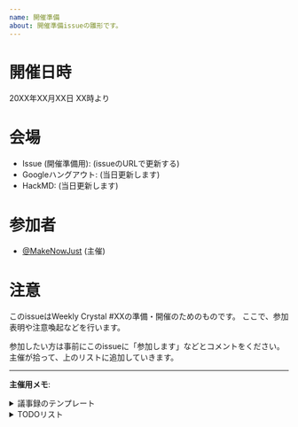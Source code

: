 ```yaml
---
name: 開催準備
about: 開催準備issueの雛形です。
---
```


# 開催日時

20XX年XX月XX日 XX時より

# 会場

- Issue (開催準備用): (issueのURLで更新する)
- Googleハングアウト: (当日更新します)
- HackMD: (当日更新します)

# 参加者

- [@MakeNowJust][] (主催)

[@MakeNowJust]: https://github.com/MakeNowJust
[@at-grandpa]: https://github.com/at-grandpa
[@TobiasGSmollett]: https://github.com/TobiasGSmollett
[@arcage]: https://github.com/arcage
<!-- 過去に参加した人のリンクをここに追加していく -->

# 注意

このissueはWeekly Crystal #XXの準備・開催のためのものです。
ここで、参加表明や注意喚起などを行います。

参加したい方は事前にこのissueに「参加します」などとコメントをください。
主催が拾って、上のリストに追加していきます。

- - -

**主催用メモ**:

<details>
  <summary>議事録のテンプレート</summary>

  ```markdown
  # Weekly Crystal-JP #XX (20XX/XX/XX開催)

  ## 会場

  (上の会場リストをコピー)

  ## 参加者

  (上の参加者リストをコピー)

  ## 話題

  (話題を並べていく)
  ```

</details>

<details>
  <summary>TODOリスト</summary>

  開催前:

  - [ ] 開催準備issueを立てる
  - [ ] テンプレートを埋める
    - [ ] 開催日時
    - [ ] 会場の開催準備Issue
    - [ ] 回数
  - [ ] GitHub Pagesのトップページの開催準備issueへのリンクを更新する

  開催直前:

  - [ ] 参加者を追加する
  - [ ] Googleハングアウトを用意する
  - [ ] HackMDを用意する
  - [ ] 上記のURLを追加する

  開催後:

  - [ ] 議事録を書く
  - [ ] このissueをcloseする

</details>
